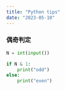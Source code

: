 ```yaml
---
title: "Python tips"
date: "2023-05-10"
---
```


### 偶奇判定
```python
N = int(input())

if N & 1:
    print("odd")
else:
    print("even")
```
